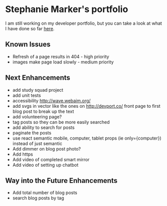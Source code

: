 # Stephanie Marker's portfolio

I am still working on my developer portfolio, but you can take a look at what I have done so far [here](http://www.stephaniemarker.com).

## Known Issues

* Refresh of a page results in 404 - high priority
* images make page load slowly - medium priority

## Next Enhancements

* add study squad project
* add unit tests 
* accessibility http://wave.webaim.org/
* add svgs in vector like the ones on http://devport.co/ front page to first blog post to break up the text
* add volunteering page?
* tag posts so they can be more easily searched
* add ability to search for posts
* paginate the posts
* use react semantic mobile, computer, tablet props (ie only={computer}) instead of just semantic
* Add dimmer on blog post photo?
* Add https
* Add video of completed smart mirror
* Add video of setting up chatbot

## Way into the Future Enhancements

* Add total number of blog posts
* search blog posts by tag
